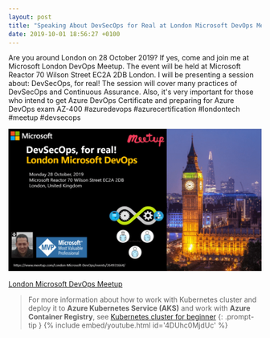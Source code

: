 ```yaml
---
layout: post
title: "Speaking About DevSecOps for Real at London Microsoft DevOps Meetup"
date: 2019-10-01 18:56:27 +0100
---
```


Are you around London on 28 October 2019? If yes, come and join me at Microsoft London DevOps Meetup. The event will be held at Microsoft Reactor 70 Wilson Street EC2A 2DB London. I will be presenting a session about: DevSecOps, for real! The session will cover many practices of DevSecOps and Continuous Assurance. Also, it's very important for those who intend to get Azure DevOps Certificate and preparing for Azure DevOps exam AZ-400 #azuredevops #azurecertification #londontech #meetup #devsecops

![London Microsoft DevOps-4](/assets/img/2019/10/London-Microsoft-DevOps-4-1024x575.png)

[London Microsoft DevOps Meetup](https://www.meetup.com/London-Microsoft-DevOps/events/264931664/)

>For more information about how to work with Kubernetes cluster and deploy it to **Azure Kubernetes Service (AKS)** and work with **Azure Container Registry**, see [Kubernetes cluster for beginner](https://mohamedradwan-devops.github.io/posts/getting-started-with-kubernetes-cluster-ci-cd-for-azure-kubernetes-service/)
{: .prompt-tip }
{% include embed/youtube.html id='4DUhc0MjdUc' %}
